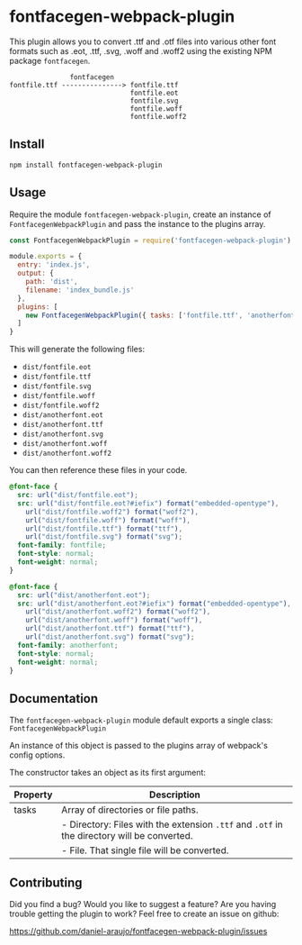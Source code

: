 # fontfacegen-webpack-plugin

This plugin allows you to convert .ttf and .otf files into various other font
formats such as .eot, .ttf, .svg, .woff and .woff2 using the existing NPM
package `fontfacegen`.

```
               fontfacegen
fontfile.ttf ---------------> fontfile.ttf
                              fontfile.eot
                              fontfile.svg
                              fontfile.woff
                              fontfile.woff2
```


## Install

```
npm install fontfacegen-webpack-plugin
```


## Usage

Require the module  `fontfacegen-webpack-plugin`, create an instance of
`FontfacegenWebpackPlugin` and pass the instance to the plugins array.

```js
const FontfacegenWebpackPlugin = require('fontfacegen-webpack-plugin')

module.exports = {
  entry: 'index.js',
  output: {
    path: 'dist',
    filename: 'index_bundle.js'
  },
  plugins: [
    new FontfacegenWebpackPlugin({ tasks: ['fontfile.ttf', 'anotherfont.otf'] })
  ]
}
```

This will generate the following files:

- `dist/fontfile.eot`
- `dist/fontfile.ttf`
- `dist/fontfile.svg`
- `dist/fontfile.woff`
- `dist/fontfile.woff2`
- `dist/anotherfont.eot`
- `dist/anotherfont.ttf`
- `dist/anotherfont.svg`
- `dist/anotherfont.woff`
- `dist/anotherfont.woff2`

You can then reference these files in your code.

```css
@font-face {
  src: url("dist/fontfile.eot");
  src: url("dist/fontfile.eot?#iefix") format("embedded-opentype"),
    url("dist/fontfile.woff2") format("woff2"),
    url("dist/fontfile.woff") format("woff"),
    url("dist/fontfile.ttf") format("ttf"),
    url("dist/fontfile.svg") format("svg");
  font-family: fontfile;
  font-style: normal;
  font-weight: normal;
}

@font-face {
  src: url("dist/anotherfont.eot");
  src: url("dist/anotherfont.eot?#iefix") format("embedded-opentype"),
    url("dist/anotherfont.woff2") format("woff2"),
    url("dist/anotherfont.woff") format("woff"),
    url("dist/anotherfont.ttf") format("ttf"),
    url("dist/anotherfont.svg") format("svg");
  font-family: anotherfont;
  font-style: normal;
  font-weight: normal;
}
```


## Documentation

The `fontfacegen-webpack-plugin` module default exports a single class:
`FontfacegenWebpackPlugin`

An instance of this object is passed to the plugins array of webpack's config
options.

The constructor takes an object as its first argument:

| Property | Description                                                                                 |
|----------|---------------------------------------------------------------------------------------------|
| tasks    | Array of directories or file paths.                                                         |
|          | - Directory: Files with the extension `.ttf` and `.otf` in the directory will be converted. |
|          | - File. That single file will be converted.                                                 |


## Contributing

Did you find a bug? Would you like to suggest a feature? Are you having trouble
getting the plugin to work? Feel free to create an issue on github:

https://github.com/daniel-araujo/fontfacegen-webpack-plugin/issues
